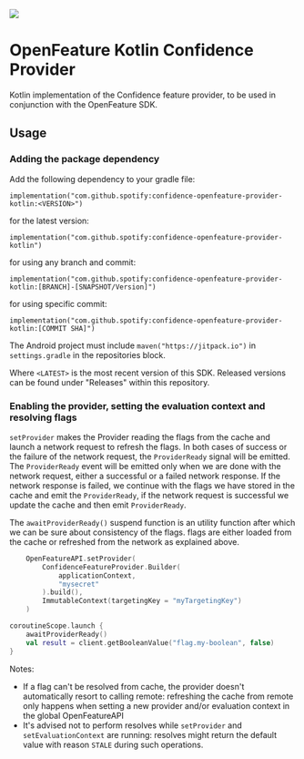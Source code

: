 [![](https://jitpack.io/v/spotify/confidence-openfeature-provider-kotlin.svg)](https://jitpack.io/#spotify/confidence-openfeature-provider-kotlin)

# OpenFeature Kotlin Confidence Provider
Kotlin implementation of the Confidence feature provider, to be used in conjunction with the OpenFeature SDK.

## Usage

### Adding the package dependency
Add the following dependency to your gradle file:
```
implementation("com.github.spotify:confidence-openfeature-provider-kotlin:<VERSION>")
```
for the latest version:
```
implementation("com.github.spotify:confidence-openfeature-provider-kotlin")
```
for using any branch and commit:
```
implementation("com.github.spotify:confidence-openfeature-provider-kotlin:[BRANCH]-[SNAPSHOT/Version]")
```
for using specific commit:
```
implementation("com.github.spotify:confidence-openfeature-provider-kotlin:[COMMIT SHA]")
```

The Android project must include `maven("https://jitpack.io")` in `settings.gradle` in the repositories block.

Where `<LATEST>` is the most recent version of this SDK. Released versions can be found under "Releases" within this repository.

### Enabling the provider, setting the evaluation context and resolving flags

`setProvider` makes the Provider reading the flags from the cache and launch a network request to refresh the flags.
In both cases of success or the failure of the network request, the `ProviderReady` signal will be emitted.
The `ProviderReady` event will be emitted only when we are done with the network request, either a successful or a failed network response.
If the network response is failed, we continue with the flags we have stored in the cache and emit the `ProviderReady`, if the network request
is successful we update the cache and then emit `ProviderReady`.

The `awaitProviderReady()` suspend function is an utility function after which we can be sure about consistency of the flags.
flags are either loaded from the cache or refreshed from the network as explained above.

```kotlin
    OpenFeatureAPI.setProvider(
        ConfidenceFeatureProvider.Builder(
            applicationContext,
            "mysecret"
        ).build(),
        ImmutableContext(targetingKey = "myTargetingKey")
    )

coroutineScope.launch {
    awaitProviderReady()
    val result = client.getBooleanValue("flag.my-boolean", false)
}
```

Notes:
- If a flag can't be resolved from cache, the provider doesn't automatically resort to calling remote: refreshing the cache from remote only happens when setting a new provider and/or evaluation context in the global OpenFeatureAPI
- It's advised not to perform resolves while `setProvider` and `setEvaluationContext` are running: resolves might return the default value with reason `STALE` during such operations.